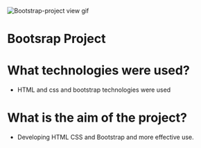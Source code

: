 ![Bootstrap-project view gif](bootstrap-project-_2_.gif)




# Bootsrap Project

# What technologies were used?

- HTML and css and bootstrap technologies were used

# What is the aim of the project?

- Developing HTML CSS and Bootstrap and more effective use.
